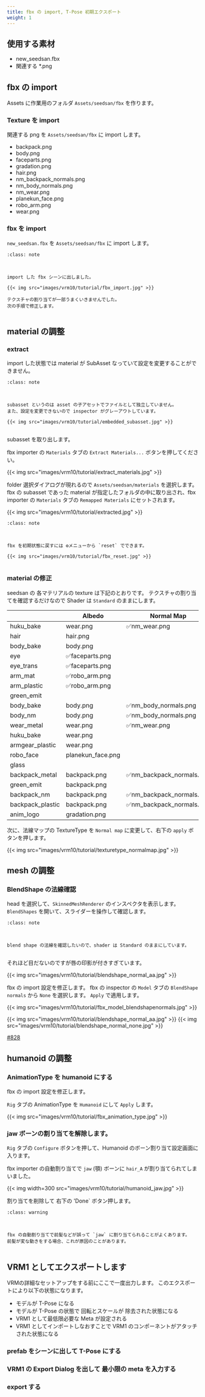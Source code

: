 ```yaml
---
title: fbx の import, T-Pose 初期エクスポート
weight: 1
---
```


## 使用する素材

* new_seedsan.fbx
* 関連する *.png

## fbx の import

Assets に作業用のフォルダ `Assets/seedsan/fbx` を作ります。

### Texture を import

関連する png を `Assets/seedsan/fbx` に import します。

* backpack.png
* body.png
* faceparts.png
* gradation.png
* hair.png
* nm_backpack_normals.png
* nm_body_normals.png
* nm_wear.png
* planekun_face.png
* robo_arm.png
* wear.png

### fbx を import

`new_seedsan.fbx` を `Assets/seedsan/fbx` に import します。

```{admonition} fbx import
:class: note



import した fbx シーンに出しました。

{{< img src="images/vrm10/tutorial/fbx_import.jpg" >}}

テクスチャの割り当てが一部うまくいきませんでした。
次の手順で修正します。


```


## material の調整

### extract

import した状態では material が SubAsset なっていて設定を変更することができません。

```{admonition} subasset
:class: note



subasset というのは asset の子アセットでファイルとして独立していません。
また、設定を変更できないので inspector がグレーアウトしています。

{{< img src="images/vrm10/tutorial/embedded_subasset.jpg" >}}


```


subasset を取り出します。

fbx importer の `Materials` タブの `Extract Materials...` ボタンを押してください。

{{< img src="images/vrm10/tutorial/extract_materials.jpg" >}}

folder 選択ダイアログが現れるので `Assets/seedsan/materials` を選択します。
fbx の subasset であった material が指定したフォルダの中に取り出され、fbx importer の `Materials` タブの `Remapped Materials` にセットされます。

{{< img src="images/vrm10/tutorial/extracted.jpg" >}}

```{admonition} fbx reset
:class: note



fbx を初期状態に戻すには ⚙メニューから `reset` でできます。

{{< img src="images/vrm10/tutorial/fbx_reset.jpg" >}}


```


### material の修正

seedsan の 各マテリアルの texture は下記のとおりです。
テクスチャの割り当てを確認するだけなので Shader は `Standard` のままにします。

|                  | Albedo            | Normal Map               |
|------------------|-------------------|--------------------------|
| huku_bake        | wear.png          | ✅nm_wear.png             |
| hair             | hair.png          |                          |
| body_bake        | body.png          |                          |
| eye              | ✅faceparts.png    |                          |
| eye_trans        | ✅faceparts.png    |                          |
| arm_mat          | ✅robo_arm.png     |                          |
| arm_plastic      | ✅robo_arm.png     |                          |
| green_emit       |                   |                          |
| body_bake        | body.png          | ✅nm_body_normals.png     |
| body_nm          | body.png          | ✅nm_body_normals.png     |
| wear_metal       | wear.png          | ✅nm_wear.png             |
| huku_bake        | wear.png          |                          |
| armgear_plastic  | wear.png          |                          |
| robo_face        | planekun_face.png |                          |
| glass            |                   |                          |
| backpack_metal   | backpack.png      | ✅nm_backpack_normals.png |
| green_emit       | backpack.png      |                          |
| backpack_nm      | backpack.png      | ✅nm_backpack_normals.png |
| backpack_plastic | backpack.png      | ✅nm_backpack_normals.png |
| anim_logo        | gradation.png     |                          |

次に、法線マップの TextureType を `Normal map` に変更して、右下の `apply` ボタンを押します。

{{< img src="images/vrm10/tutorial/texturetype_normalmap.jpg" >}}

## mesh の調整

### BlendShape の法線確認

head を選択して、`SkinnedMeshRenderer` のインスペクタを表示します。
`BlendShapes` を開いて、スライダーを操作して確認します。

```{admonition} 法線確認
:class: note



blend shape の法線を確認したいので、shader は Standard のままにしています。


```


それほど目だないのですが唇の印影が付きすぎています。

{{< img src="images/vrm10/tutorial/blendshape_normal_aa.jpg" >}}

fbx の import 設定を修正します。
fbx の inspector の `Model` タブの `BlendShape normals` から `None` を選択します。
`Apply` で適用します。

{{< img src="images/vrm10/tutorial/fbx_model_blendshapenormals.jpg" >}}

{{< img src="images/vrm10/tutorial/blendshape_normal_aa.jpg" >}}
{{< img src="images/vrm10/tutorial/blendshape_normal_none.jpg" >}}

[#828](https://github.com/vrm-c/UniVRM/issues/828)

## humanoid の調整

### AnimationType を humanoid にする

fbx の import 設定を修正します。

`Rig` タブの AnimationType を `Humanoid` にして `Apply` します。

{{< img src="images/vrm10/tutorial/fbx_animation_type.jpg" >}}

### jaw ボーンの割り当てを解除します。

`Rig` タブの `Configure` ボタンを押して、Humanoid のボーン割り当て設定画面に入ります。

fbx importer の自動割り当てで `jaw` (顎) ボーンに `hair_A` が割り当てられてしまいました。

{{< img width=300 src="images/vrm10/tutorial/humanoid_jaw.jpg" >}}

割り当てを削除して 右下の 'Done` ボタン押します。

```{admonition} jaw ボーンにご注意
:class: warning



fbx の自動割り当てで前髪などが誤って `jaw` に割り当てられることがよくあります。
前髪が変な動きをする場合、これが原因のことがあります。


```


## VRM1 としてエクスポートします

VRMの詳細なセットアップをする前にここで一度出力します。
このエクスポートにより以下の状態になります。

* モデルが T-Pose になる
* モデルが T-Pose の状態で 回転とスケールが 除去された状態になる
* VRM1 として最低限必要な Meta が設定される
* VRM1 としてインポートしなおすことで VRM1 のコンポーネントがアタッチされた状態になる

### prefab をシーンに出して T-Pose にする

### VRM1 の Export Dialog を出して 最小限の meta を入力する

### export する
